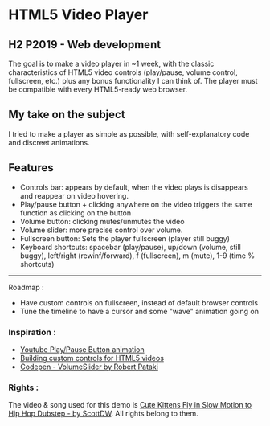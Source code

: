 # HTML5 Video Player

## H2 P2019 - Web development
The goal is to make a video player in ~1 week, with the classic characteristics of HTML5 video controls (play/pause, volume control, fullscreen, etc.) plus any bonus functionality I can think of.
The player must be compatible with every HTML5-ready web browser.

## My take on the subject
I tried to make a player as simple as possible, with self-explanatory code and
discreet animations.  

## Features
- Controls bar: appears by default, when the video plays is disappears and reappear on video hovering.
- Play/pause button + clicking anywhere on the video triggers the same function as clicking on the button
- Volume button: clicking mutes/unmutes the video
- Volume slider: more precise control over volume.
- Fullscreen button: Sets the player fullscreen (player still buggy)
- Keyboard shortcuts: spacebar (play/pause), up/down (volume, still buggy), left/right (rewinf/forward), f (fullscreen), m (mute), 1-9 (time % shortcuts)

---
Roadmap :
- Have custom controls on fullscreen, instead of default browser controls
- Tune the timeline to have a cursor and some "wave" animation going on


### Inspiration :
- [Youtube Play/Pause Button animation](http://codepen.io/aralon/pen/NqGWXZ)
- [Building custom controls for HTML5 videos](http://blog.teamtreehouse.com/building-custom-controls-for-html5-videos)
- [Codepen - VolumeSlider by Robert Pataki](http://codepen.io/heartcode/pen/sywuk)

### Rights : 
The video & song used for this demo is [Cute Kittens Fly in Slow Motion to Hip Hop Dubstep - by ScottDW](https://www.youtube.com/watch?v=3oem-M2tQU4). All rights belong to them.